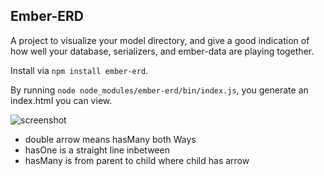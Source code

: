 ## Ember-ERD

A project to visualize your model directory, and give a good indication of how well your database, serializers, and ember-data are playing together.

Install via `npm install ember-erd`.

By running `node node_modules/ember-erd/bin/index.js`, you generate an index.html you can view.

![screenshot](https://raw.githubusercontent.com/raksonibs/ember-erd/master/erd.png)

* double arrow means hasMany both Ways
* hasOne is a straight line inbetween
* hasMany is from parent to child where child has arrow
